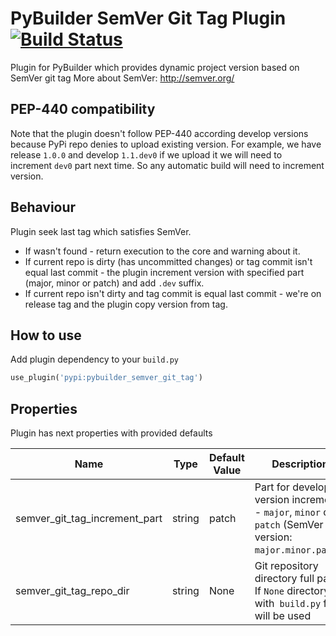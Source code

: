 PyBuilder SemVer Git Tag Plugin [![Build Status](https://travis-ci.org/AlexeySanko/pybuilder_semver_git_tag.svg?branch=master)](https://travis-ci.org/AlexeySanko/pybuilder_semver_git_tag)
=======================

Plugin for PyBuilder which provides dynamic project version based on SemVer git tag
More about SemVer: http://semver.org/

PEP-440 compatibility
---------------------

Note that the plugin doesn't follow PEP-440 according develop versions because PyPi repo denies to upload existing version.
For example, we have release `1.0.0` and develop `1.1.dev0` if we upload it we will need to increment `dev0` part next time. So any automatic build will need to increment version.

Behaviour
---------
Plugin seek last tag which satisfies SemVer.
* If wasn't found - return execution to the core and warning about it.
* If current repo is dirty (has uncommitted changes) or tag commit isn't equal last commit - the plugin increment version with specified part (major, minor or patch) and add `.dev` suffix.
* If current repo isn't dirty and tag commit is equal last commit - we're on release tag and the plugin copy version from tag.

How to use
----------

Add plugin dependency to your `build.py`
```python
use_plugin('pypi:pybuilder_semver_git_tag')
```

Properties
----------

Plugin has next properties with provided defaults

| Name | Type | Default Value | Description |
| --- | --- | --- | --- |
| semver_git_tag_increment_part | string | patch | Part for develop version increment - `major`, `minor` or `patch` (SemVer version: `major.minor.patch`) |
| semver_git_tag_repo_dir | string | None | Git repository directory full path. If `None` directory with` build.py` file will be used |

